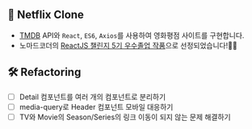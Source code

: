 ## 🍿 Netflix Clone

- [TMDB](https://www.themoviedb.org/?language=ko) API와 `React`, `ES6`, `Axios`를 사용하여 영화평점 사이트를 구현합니다. 
- 노마드코더의 [ReactJS 챌린지 5기 우수졸업 작품](https://www.notion.so/nomadcoders/ReactJS-5-c1e7e589824f44a3958db13710e81487)으로 선정되었습니다!👏👏

## 🛠 Refactoring

- [ ] Detail 컴포넌트를 여러 개의 컴포넌트로 분리하기
- [ ] media-query로 Header 컴포넌트 모바일 대응하기
- [ ] TV와 Movie의 Season/Series의 링크 이동이 되지 않는 문제 해결하기